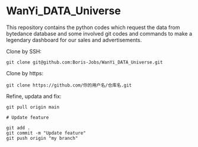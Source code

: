 # WanYi_DATA_Universe
This repository contains the python codes which request the data from bytedance database and some involved git codes and commands to make a legendary dashboard for our sales and advertisements.

Clone by SSH:
```shell
git clone git@github.com:Boris-Jobs/WanYi_DATA_Universe.git
```

Clone by https:
```shell
git clone https://github.com/你的用户名/仓库名.git
```

Refine, updata and fix:
```shell
git pull origin main

# Update feature

git add .
git commit -m "Update feature"
git push origin "my branch"
```

